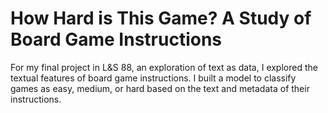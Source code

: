 # How Hard is This Game? A Study of Board Game Instructions
For my final project in L&S 88, an exploration of text as data, I explored the textual features of board game instructions.
I built a model to classify games as easy, medium, or hard based on the text and metadata of their instructions.

